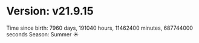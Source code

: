 # Version: v21.9.15
Time since birth: 7960 days, 191040 hours, 11462400 minutes, 687744000 seconds
Season: Summer ☀️
